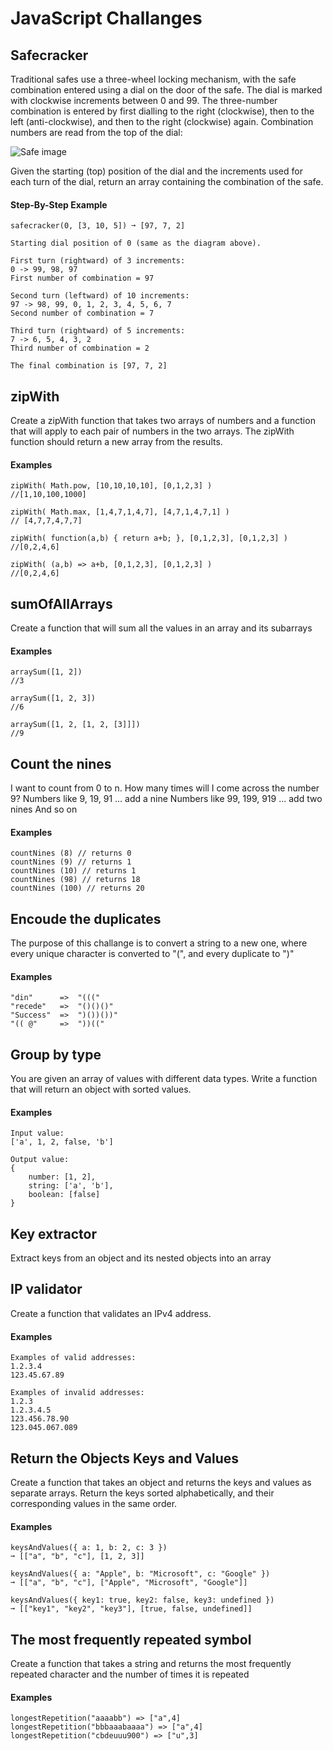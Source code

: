 # JavaScript Challanges

## Safecracker

Traditional safes use a three-wheel locking mechanism, with the safe combination entered using a dial on the door of the safe. The dial is marked with clockwise increments between 0 and 99. The three-number combination is entered by first dialling to the right (clockwise), then to the left (anti-clockwise), and then to the right (clockwise) again. Combination numbers are read from the top of the dial:

![Safe image](https://edabit-challenges.s3.amazonaws.com/image25.png "Safe image")

Given the starting (top) position of the dial and the increments used for each turn of the dial, return an array containing the combination of the safe.

#### Step-By-Step Example

    safecracker(0, [3, 10, 5]) ➞ [97, 7, 2]

    Starting dial position of 0 (same as the diagram above).

    First turn (rightward) of 3 increments:
    0 -> 99, 98, 97
    First number of combination = 97

    Second turn (leftward) of 10 increments:
    97 -> 98, 99, 0, 1, 2, 3, 4, 5, 6, 7
    Second number of combination = 7

    Third turn (rightward) of 5 increments:
    7 -> 6, 5, 4, 3, 2
    Third number of combination = 2

    The final combination is [97, 7, 2]

## zipWith

Create a zipWith function that takes two arrays of numbers and a function that will apply to each pair of numbers in the two arrays. The zipWith function should return a new array from the results.

#### Examples

    zipWith( Math.pow, [10,10,10,10], [0,1,2,3] )
    //[1,10,100,1000]

    zipWith( Math.max, [1,4,7,1,4,7], [4,7,1,4,7,1] )
    // [4,7,7,4,7,7]

    zipWith( function(a,b) { return a+b; }, [0,1,2,3], [0,1,2,3] )
    //[0,2,4,6]

    zipWith( (a,b) => a+b, [0,1,2,3], [0,1,2,3] )
    //[0,2,4,6]

## sumOfAllArrays

Create a function that will sum all the values in an array and its subarrays

#### Examples

    arraySum([1, 2])
    //3

    arraySum([1, 2, 3])
    //6

    arraySum([1, 2, [1, 2, [3]]])
    //9

## Count the nines

I want to count from 0 to n. How many times will I come across the number 9?
Numbers like 9, 19, 91 ... add a nine
Numbers like 99, 199, 919 ... add two nines
And so on

#### Examples

    countNines (8) // returns 0
    countNines (9) // returns 1
    countNines (10) // returns 1
    countNines (98) // returns 18
    countNines (100) // returns 20

## Encoude the duplicates

The purpose of this challange is to convert a string to a new one, where every unique character is converted to "(", and every duplicate to ")"

#### Examples

    "din"      =>  "((("
    "recede"   =>  "()()()"
    "Success"  =>  ")())())"
    "(( @"     =>  "))(("

## Group by type

You are given an array of values with different data types. Write a function that will return an object with sorted values.

#### Examples

    Input value:
    ['a', 1, 2, false, 'b']

    Output value:
    {
        number: [1, 2],
        string: ['a', 'b'],
        boolean: [false]
    }

## Key extractor

Extract keys from an object and its nested objects into an array

## IP validator

Create a function that validates an IPv4 address.

#### Examples

    Examples of valid addresses:
    1.2.3.4
    123.45.67.89

    Examples of invalid addresses:
    1.2.3
    1.2.3.4.5
    123.456.78.90
    123.045.067.089

## Return the Objects Keys and Values

Create a function that takes an object and returns the keys and values as separate arrays. Return the keys sorted alphabetically, and their corresponding values in the same order.

#### Examples

    keysAndValues({ a: 1, b: 2, c: 3 })
    ➞ [["a", "b", "c"], [1, 2, 3]]

    keysAndValues({ a: "Apple", b: "Microsoft", c: "Google" })
    ➞ [["a", "b", "c"], ["Apple", "Microsoft", "Google"]]

    keysAndValues({ key1: true, key2: false, key3: undefined })
    ➞ [["key1", "key2", "key3"], [true, false, undefined]]

## The most frequently repeated symbol

Create a function that takes a string and returns the most frequently repeated character and the number of times it is repeated

#### Examples

    longestRepetition("aaaabb") => ["a",4]
    longestRepetition("bbbaaabaaaa") => ["a",4]
    longestRepetition("cbdeuuu900") => ["u",3]
